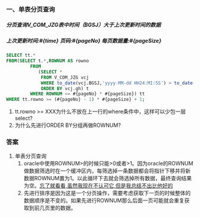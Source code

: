 ### 一、单表分页查询
##### 分页查询V_COM_JZG表中时间（BGSJ）大于上次更新时间的数据
##### 上次更新时间:#{time} 页码:#{pageNo} 每页数据量:#{pageSize}
```sql
SELECT tt.*
FROM(SELECT t.*,ROWNUM AS rowno
		 FROM 
			(SELECT *
			 FROM V_COM_JZG vcj
			 WHERE to_date(vcj.BGSJ,'yyyy-MM-dd HH24:MI:SS') > to_date(#{time},'yyyy-MM-dd HH24:MI:SS')
			 ORDER BY vcj.gh) t
		 WHERE ROWNUM <= #{pageNo} * #{pageSize}) tt
WHERE tt.rowno >= (#{pageNo} - 1) * #{pageSize} + 1;
```
1. tt.rowno >= XXX为什么不放在上一行的where条件中，这样可以少包一层select?
2. 为什么先进行ORDER BY分组再做ROWNUM?






### 答案
1. 单表分页查询
   1. oracle中使用ROWNUM>的时候只能>0或者>1。因为oracle的ROWNUM做数据筛选时在一个缓冲区内，每筛选掉一条数据都会将指针下移并将新数据ROWNUM置为1。以此循环下去就会筛选掉所有数据，最终查询结果为空。[忘了就看看,虽然我现在不认可它,但是我总结不出比他好的](https://www.cnblogs.com/ikoo4396/p/7250257.html)
   2. 先进行排序是因为这是一个分页操作，需要考虑获取下一页的时候整体的数据顺序是不变的。如果先进行ROWNUM那么后面一页可能就会重复获取到前几页里的数据。